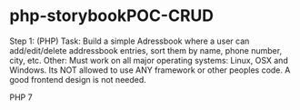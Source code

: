 # php-storybookPOC-CRUD

Step 1: (PHP) Task: Build a simple Adressbook where a user can add/edit/delete addressbook entries, sort them by name, phone number, city, etc. Other: Must work on all major operating systems: Linux, OSX and Windows. Its NOT allowed to use ANY framework or other peoples code. A good frontend design is not needed.

PHP 7

